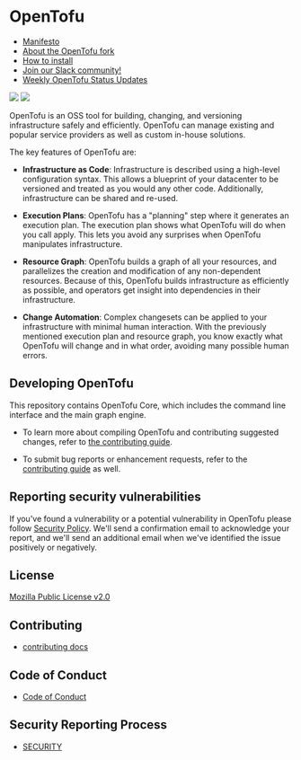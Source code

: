 # OpenTofu

- [Manifesto](https://opentofu.org/manifesto)
- [About the OpenTofu fork](https://opentofu.org/fork)
- [How to install](https://opentofu.org/docs/intro/install)
- [Join our Slack community!](https://opentofu.org/slack)
- [Weekly OpenTofu Status Updates](WEEKLY_UPDATES.md)

![](https://raw.githubusercontent.com/opentofu/brand-artifacts/main/full/transparent/SVG/on-dark.svg#gh-dark-mode-only)
![](https://raw.githubusercontent.com/opentofu/brand-artifacts/main/full/transparent/SVG/on-light.svg#gh-light-mode-only)

OpenTofu is an OSS tool for building, changing, and versioning infrastructure safely and efficiently. OpenTofu can manage existing and popular service providers as well as custom in-house solutions.

The key features of OpenTofu are:

- **Infrastructure as Code**: Infrastructure is described using a high-level configuration syntax. This allows a blueprint of your datacenter to be versioned and treated as you would any other code. Additionally, infrastructure can be shared and re-used.

- **Execution Plans**: OpenTofu has a "planning" step where it generates an execution plan. The execution plan shows what OpenTofu will do when you call apply. This lets you avoid any surprises when OpenTofu manipulates infrastructure.

- **Resource Graph**: OpenTofu builds a graph of all your resources, and parallelizes the creation and modification of any non-dependent resources. Because of this, OpenTofu builds infrastructure as efficiently as possible, and operators get insight into dependencies in their infrastructure.

- **Change Automation**: Complex changesets can be applied to your infrastructure with minimal human interaction. With the previously mentioned execution plan and resource graph, you know exactly what OpenTofu will change and in what order, avoiding many possible human errors.

## Developing OpenTofu

This repository contains OpenTofu Core, which includes the command line interface and the main graph engine.

- To learn more about compiling OpenTofu and contributing suggested changes, refer to [the contributing guide](CONTRIBUTING.md).

- To submit bug reports or enhancement requests, refer to the [contributing guide](CONTRIBUTING.md) as well.

## Reporting security vulnerabilities

If you've found a vulnerability or a potential vulnerability in OpenTofu please follow [Security Policy](https://github.com/opentofu/opentofu/security/policy). We'll send a confirmation email to acknowledge your report, and we'll send an additional email when we've identified the issue positively or negatively.

## License

[Mozilla Public License v2.0](https://github.com/opentofu/opentofu/blob/main/LICENSE)

## Contributing

- [contributing docs](CONTRIBUTING.md)

## Code of Conduct

- [Code of Conduct](CODE_OF_CONDUCT.md)

## Security Reporting Process

- [SECURITY](SECURITY.md)
